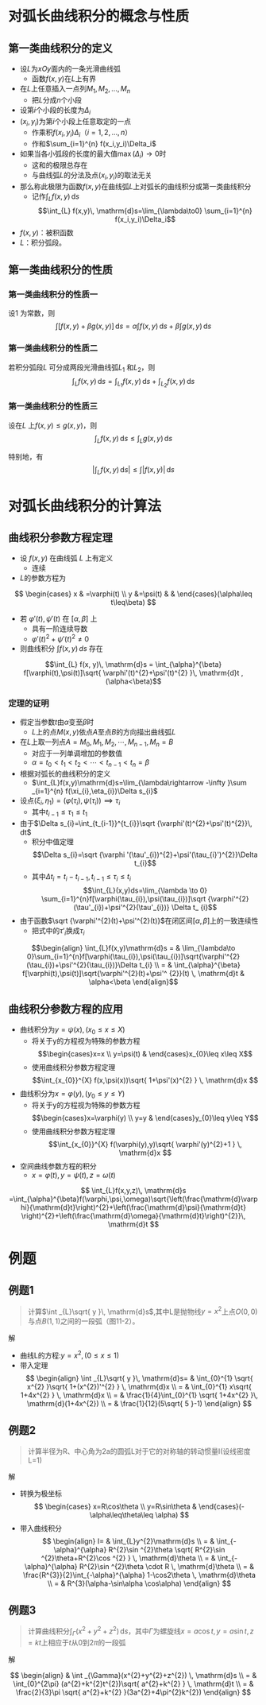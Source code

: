 # 对弧长曲线积分的概念与性质

## 第一类曲线积分的定义

- 设$L$为$xOy$面内的一条光滑曲线弧
  - 函数$f(x,y)$在$L$上有界
- 在$L$上任意插入一点列$M_1,M_2,\ldots,M_n$
  - 把$L$分成$n$个小段
- 设第$i$个小段的长度为$\Delta_i$
- $(x_i,y_i)$为第$i$个小段上任意取定的一点
  - 作乘积$f(x_i,y_i)\Delta_i$（$i=1,2,\ldots,n$）
  - 作和$\sum_{i=1}^{n} f(x_i,y_i)\Delta_i$
- 如果当各小弧段的长度的最大值$\max(\Delta_i)\to0$时
  - 这和的极限总存在
  - 与曲线弧$L$的分法及点$(x_i,y_i)$的取法无关
- 那么称此极限为函数$f(x,y)$在曲线弧$L$上对弧长的曲线积分或第一类曲线积分
  - 记作$\int_{L} f(x,y)\, \mathrm{d}s$
$$\int_{L} f(x,y)\, \mathrm{d}s=\lim_{\lambda\to0} \sum_{i=1}^{n} f(x_i,y_i)\Delta_i$$
- $f(x,y)$：被积函数
- $L$：积分弧段。

## 第一类曲线积分的性质

### 第一类曲线积分的性质一

设$1$ 为常数，则
$$ \int [f(x, y) + \beta g(x, y)] \, \mathrm{d}s = \alpha \int f(x, y) \, \mathrm{d}s + \beta \int g(x, y) \, \mathrm{d}s $$

### 第一类曲线积分的性质二

若积分弧段$L$ 可分成两段光滑曲线弧$L_{1}$ 和$L_{2}$，则
$$\int_{L} f(x, y) \, \mathrm{d}s = \int_{L_1} f(x, y) \, \mathrm{d}s + \int_{L_2} f(x, y) \, \mathrm{d}s$$

### 第一类曲线积分的性质三

设在$L$ 上$f(x,y)\leq g(x,y)$，则
$$\int_{L} f(x, y) \, \mathrm{d}s \leq \int_{L} g(x, y) \, \mathrm{d}s$$

特别地，有
$$\left| \int_{L} f(x, y) \, \mathrm{d}s \right| \leq \int \left| f(x, y) \right| \, \mathrm{d}s$$

# 对弧长曲线积分的计算法

## 曲线积分参数方程定理

- 设 $f(x, y)$ 在曲线弧 $L$ 上有定义
  - 连续
- $L$的参数方程为

$$
\begin{cases}
x & =\varphi(t) \\
y &=\psi(t) & &  
\end{cases}(\alpha\leq t\leq\beta)
$$

- 若 $\varphi'(t), \psi'(t)$ 在 $[\alpha, \beta]$ 上
  - 具有一阶连续导数
  - $\varphi'(t)^{2}+\psi'(t)^{2} \neq 0$
- 则曲线积分 $\int f(x, y) \, ds$ 存在

$$\int_{L} f(x, y)\, \mathrm{d}s = \int_{\alpha}^{\beta} f[\varphi(t),\psi(t)]\sqrt{ \varphi'(t)^{2}+\psi'(t)^{2} }\, \mathrm{d}t ,(\alpha<\beta)$$

### 定理的证明

- 假定当参数$t$由$\alpha$变至$\beta$时
  - $L$上的点$M(x,y)$依点$A$至点$B$的方向描出曲线弧$L$
- 在$L$上取一列点$A=M_{0},M_{1},M_{2},\cdots,M_{n-1},M_{n}=B$
  - 对应于一列单调增加的参数值
  - $\alpha=t_{0}<t_{1}<t_{2}<\cdots<t_{n-1}<t_{n}=\beta$
- 根据对弧长的曲线积分的定义
  - $\int_{L}f(x,y)\mathrm{d}s=\lim_{\lambda\rightarrow -\infty }\sum _{i=1}^{n} f(\xi_{i},\eta_{i})\Delta s_{i}$
- 设点$(\xi_{i},\eta_{1})=(\varphi(\tau_{i}),\psi(\tau_{i}))\implies\tau_{i}$
  - 其中$t_{i-1}\leq \tau_{1}\leq t_{1}$
- 由于$\Delta s_{i}=\int_{t_{i-1}}^{t_{i}}\sqrt {\varphi'(t)^{2}+\psi'(t)^{2}}\, dt$
  - 积分中值定理$$\Delta s_{i}=\sqrt {\varphi '(\tau'_{i})^{2}+\psi'(\tau_{i}')^{2}}\Delta t_{i}$$
  - 其中$\Delta t_{i}=t_{i}-t_{i-1},t_{i-1}\leq \tau_{i} \leq t_{i}$
$$\int_{L}(x,y)ds=\lim_{\lambda \to 0} \sum_{i=1}^{n}f[\varphi(\tau_{i}),\psi(\tau_{i})]\sqrt {\varphi'^{2}(\tau'_{i})+\psi'^{2}(\tau'_{i})} \Delta t_ {i}$$
- 由于函数$\sqrt {\varphi'^{2}(t)+\psi'^{2}(t)}$在闭区间$[\alpha,\beta]$上的一致连续性
  - 把式中的$\tau'_{i}$换成$\tau_{i}$

$$\begin{align}
  \int_{L}f(x,y)\mathrm{d}s = & \lim_{\lambda\to 0}\sum_{i=1}^{n}f[\varphi(\tau_{i}),\psi(\tau_{i})]\sqrt{\varphi'^{2}(\tau_{i})+\psi'^{2}(\tau_{i})}\Delta t_{i} \\
= & \int_{\alpha}^{\beta} f[\varphi(t),\psi(t)]\sqrt{\varphi'^{2}(t)+\psi'^ {2}}(t) \, \mathrm{d}t  & \alpha<\beta
\end{align}$$

## 曲线积分参数方程的应用

- 曲线积分为$y=\psi(x),(x_{0}\leq x\leq X)$
  - 将关于y的方程视为特殊的参数方程$$\begin{cases}x=x \\ y=\psi(t) & \end{cases}x_{0}\leq x\leq X$$
  - 使用曲线积分参数方程定理$$\int_{x_{0}}^{X} f(x,\psi(x))\sqrt{ 1+\psi'(x)^{2} } \, \mathrm{d}x $$
- 曲线积分为$x=\varphi(y),(y_{0}\leq y\leq Y)$
  - 将关于y的方程视为特殊的参数方程$$\begin{cases}x=\varphi(y) \\ y=y & \end{cases}y_{0}\leq y\leq Y$$
  - 使用曲线积分参数方程定理$$\int_{x_{0}}^{X} f(\varphi(y),y)\sqrt{ \varphi'(y)^{2}+1 } \, \mathrm{d}x $$
- 空间曲线参数方程的积分
  - $x=\varphi(t),y=\psi(t),z=\omega(t)$

$$
\int_{L}f(x,y,z)\, \mathrm{d}s
=\int_{\alpha}^{\beta}f(\varphi,\psi,\omega)\sqrt{\left(\frac{\mathrm{d}\varphi}{\mathrm{d}t}\right)^{2}+\left(\frac{\mathrm{d}\psi}{\mathrm{d}t} \right)^{2}+\left(\frac{\mathrm{d}\omega}{\mathrm{d}t}\right)^{2}}\, \mathrm{d}t
$$
  
# 例题

## 例题1

> 计算$\int _{L}\sqrt{ y }\, \mathrm{d}s$,其中L是抛物线$y=x^{2}$上点$O(0,0)$与点$B(1,1)$之间的一段弧（图11-2）。

解
- 曲线L的方程:$y=x^{2},(0\leq x\leq 1)$
- 带入定理
$$
\begin{align}
\int _{L}\sqrt{ y }\, \mathrm{d}s= & \int_{0}^{1} \sqrt{ x^{2} }\sqrt{ 1+(x^{2})'^{2} } \, \mathrm{d}x  \\
= & \int_{0}^{1} x\sqrt{ 1+4x^{2} } \, \mathrm{d}x \\
=  & \frac{1}{4}\int_{0}^{1}  \sqrt{ 1+4x^{2} }\, \mathrm{d}(1+4x^{2}) \\
= & \frac{1}{12}(5\sqrt{ 5 }-1)
\end{align}
$$

## 例题2

> 计算半径为R、中心角为2a的圆弧L对于它的对称轴的转动惯量I(设线密度L=1)

解
- 转换为极坐标
$$
\begin{cases}
x=R\cos\theta \\
y=R\sin\theta & 
\end{cases}(-\alpha\leq\theta\leq \alpha)
$$
- 带入曲线积分
$$
\begin{align}
I= & \int_{L}y^{2}\mathrm{d}s \\
 = & \int_{-\alpha}^{\alpha} R^{2}\sin ^{2}\theta \sqrt{ R^{2}\sin ^{2}\theta+R^{2}\cos ^{2} } \, \mathrm{d}\theta \\
= & \int_{-\alpha}^{\alpha} R^{2}\sin ^{2}\theta \cdot R \, \mathrm{d}\theta \\
= & \frac{R^{3}}{2}\int_{-\alpha}^{\alpha} 1-\cos2\theta \, \mathrm{d}\theta \\
= & R^{3}(\alpha-\sin\alpha \cos\alpha)
\end{align}
$$

## 例题3

> 计算曲线积分$\int _{\Gamma} (x^{2}+y^{2}+z^{2})\, \mathrm{d}s$，其中$\Gamma$为螺旋线$x=a \cos t,y=a \sin t,z=kt$上相应于$t$从$0$到$2\pi$的一段弧

解

$$
\begin{align}
 &  \int _{\Gamma}(x^{2}+y^{2}+z^{2}) \, \mathrm{d}s \\
=  & \int_{0}^{2\pi} (a^{2}+k^{2}t^{2})\sqrt{ a^{2}+k^{2} } \, \mathrm{d}t \\
= & \frac{2}{3}\pi \sqrt{ a^{2}+k^{2} }(3a^{2}+4\pi^{2}k^{2})
\end{align}
$$
